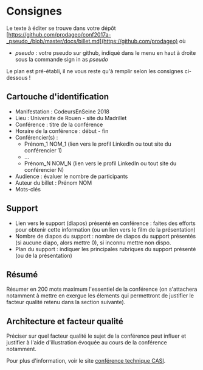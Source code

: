 # Consignes

Le texte à éditer se trouve dans votre dépôt
[https://github.com/prodageo/conf2017a-_pseudo_/blob/master/docs/billet.md](https://github.com/prodageo) où

 - _pseudo_ : votre pseudo sur github, indiqué dans le menu en haut à droite sous la commande sign in as _pseudo_

Le plan est pré-établi, il ne vous reste qu'à remplir selon les consignes ci-dessous !

## Cartouche d'identification

 - Manifestation : CodeursEnSeine 2018
 - Lieu : Universite de Rouen - site du Madrillet
 - Conférence : titre de la conférence
  - Horaire de la conférence : début - fin
 - Conférencier(s) :
   - Prénom_1 NOM_1 (lien vers le profil LinkedIn ou tout site du conférencier 1)
   - ...
   - Prénom_N NOM_N (lien vers le profil LinkedIn ou tout site du conférencier N)
 - Audience : évaluer le nombre de participants
 - Auteur du billet : Prénom NOM
 - Mots-clés

## Support
 - Lien vers le support (diapos) présenté en conférence : faites des efforts pour obtenir cette information (ou un lien vers le film de la présentation)
 - Nombre de diapos du support : nombre de diapos du support présentés (si aucune diapo, alors mettre 0), si inconnu mettre non dispo.
 - Plan du support : indiquer les principales rubriques du support présenté (ou de la présentation)

## Résumé
Résumer en 200 mots maximum l'essentiel de la conférence (on s'attachera notamment à mettre en exergue les élements qui permettront de justifier le facteur qualité retenu dans la section suivante).

## Architecture et facteur qualité
Préciser sur quel facteur qualité le sujet de la conférence peut influer et justifier à l'aide d'illustration évoquée au cours de la conférence notamment.

Pour plus d'information, voir le site [conférence technique CASI](http://prodageo.insa-rouen.fr/casi/confperso/main.html).
